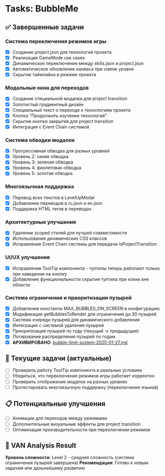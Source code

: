 # Tasks: BubbleMe

## ✅ Завершенные задачи

### Система переключения режимов игры
- [x] Создание project.json для технологий проекта
- [x] Реализация GameMode use cases
- [x] Динамическое переключение между skills.json и project.json
- [x] Автоматическое обновление канваса при смене уровня
- [x] Скрытие таймлайна в режиме проекта

### Модальные окна для переходов
- [x] Создание специальной модалки для project transition
- [x] Золотистый градиентный дизайн
- [x] Специальный текст о переходе к технологиям проекта
- [x] Кнопка "Продолжить изучение технологий"
- [x] Скрытие кнопки закрытия для project transition
- [x] Интеграция с Event Chain системой

### Система обводки модалок
- [x] Прогрессивная обводка для разных уровней
- [x] Уровень 2: синяя обводка
- [x] Уровень 3: зеленая обводка
- [x] Уровень 4: фиолетовая обводка
- [x] Уровень 5: золотая обводка

### Многоязычная поддержка
- [x] Перевод всех текстов в LevelUpModal
- [x] Добавление переводов в ru.json и en.json
- [x] Поддержка HTML тегов в переводах

### Архитектурные улучшения
- [x] Удаление scoped стилей для лучшей совместимости
- [x] Использование динамических CSS классов
- [x] Исправление Event Chain системы для передачи isProjectTransition

### UI/UX улучшения
- [x] Исправление ToolTip компонента - тултипы теперь работают только при наведении на кнопку
- [x] Добавление функциональности скрытия тултипа при клике вне области

### Система ограничения и приоритизации пузырей
- [x] Добавление константы MAX_BUBBLES_ON_SCREEN в конфигурацию
- [x] Модификация getBubblesToRender для ограничения до 30 пузырей
- [x] Система очереди пузырей для динамического добавления
- [x] Интеграция с системой удаления пузырей
- [x] Приоритизация пузырей по году (текущий → предыдущие)
- [x] Логирование распределения пузырей по годам
- [x] **АРХИВИРОВАНО**: [bubble-limit-system-2025-01-27.md](archive/bubble-limit-system-2025-01-27.md)

## 🔄 Текущие задачи (актуальные)
- [ ] Проверить работу ToolTip компонента в реальных условиях
- [ ] Убедиться, что переключение режимов игры работает корректно
- [ ] Проверить отображение модалок на разных уровнях
- [ ] Протестировать многоязычную поддержку (переключение языков)

## 📋 Потенциальные улучшения
- [ ] Анимации для переходов между режимами
- [ ] Дополнительные визуальные эффекты для project transition
- [ ] Оптимизация производительности при переключении режимов

## 🎯 VAN Analysis Result
**Уровень сложности**: Level 2 - средняя сложность (система ограничения пузырей завершена)
**Рекомендация**: Готово к новым задачам или дальнейшему развитию 